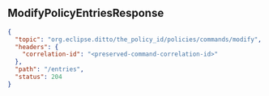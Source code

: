 ## ModifyPolicyEntriesResponse

```json
{
  "topic": "org.eclipse.ditto/the_policy_id/policies/commands/modify",
  "headers": {
    "correlation-id": "<preserved-command-correlation-id>"
  },
  "path": "/entries",
  "status": 204
}
```
